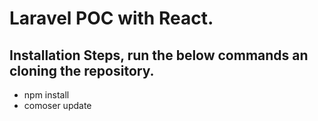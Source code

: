 # Laravel POC with React.

## Installation Steps, run the below commands an cloning the repository.
   * npm install
   * comoser update

